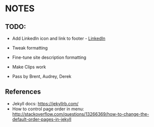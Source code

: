 # NOTES



## TODO:
- Add LinkedIn icon and link to footer - [LinkedIn](https://www.linkedin.com/in/eidietrich)
- Tweak formatting 
- Fine-tune site description formatting
- Make Clips work

- Pass by Brent, Audrey, Derek

## References
- Jekyll docs: https://jekyllrb.com/
- How to control page order in menu: http://stackoverflow.com/questions/13266369/how-to-change-the-default-order-pages-in-jekyll
